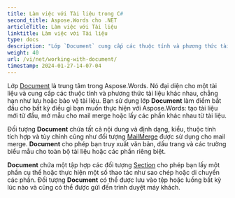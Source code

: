 ```yaml
---
title: Làm việc với Tài liệu trong C#
second_title: Aspose.Words cho .NET
articleTitle: Làm việc với Tài liệu
linktitle: Làm việc với Tài liệu
type: docs
description: "Lớp `Document` cung cấp các thuộc tính và phương thức tài liệu khác nhau bằng C#. Bạn sử dụng lớp `Document` làm điểm bắt đầu cho bất kỳ điều gì bạn muốn thực hiện với Aspose.Words cho .NET. Đối tượng `Document` có thể được lưu vào một tệp hoặc luồng và cũng có thể được gửi tới trình duyệt."
weight: 40
url: /vi/net/working-with-document/
timestamp: 2024-01-27-14-07-04
---
```


Lớp [Document](https://reference.aspose.com/words/net/aspose.words/document/) là trung tâm trong Aspose.Words. Nó đại diện cho một tài liệu và cung cấp các thuộc tính và phương thức tài liệu khác nhau, chẳng hạn như lưu hoặc bảo vệ tài liệu. Bạn sử dụng lớp **Document** làm điểm bắt đầu cho bất kỳ điều gì bạn muốn thực hiện với Aspose.Words: tạo tài liệu mới từ đầu, mở mẫu cho mail merge hoặc lấy các phần khác nhau từ tài liệu.

Đối tượng **Document** chứa tất cả nội dung và định dạng, kiểu, thuộc tính tích hợp và tùy chỉnh cũng như đối tượng [MailMerge](https://reference.aspose.com/words/net/aspose.words.mailmerging/mailmerge/) được sử dụng cho mail merge. **Document** cho phép bạn truy xuất văn bản, dấu trang và các trường biểu mẫu cho toàn bộ tài liệu hoặc các phần riêng biệt.

**Document** chứa một tập hợp các đối tượng [Section](https://reference.aspose.com/words/net/aspose.words/section/) cho phép bạn lấy một phần cụ thể hoặc thực hiện một số thao tác như sao chép hoặc di chuyển các phần. Đối tượng **Document** có thể được lưu vào tệp hoặc luồng bất kỳ lúc nào và cũng có thể được gửi đến trình duyệt máy khách.
